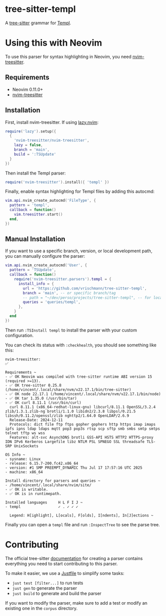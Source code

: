 # tree-sitter-templ

A [tree-sitter](https://github.com/tree-sitter/tree-sitter) grammar for [Templ](https://templ.guide).

# Using this with Neovim

To use this parser for syntax highlighting in Neovim, you need [nvim-treesitter](https://github.com/nvim-treesitter/nvim-treesitter).

## Requirements

- Neovim 0.11.0+
- [nvim-treesitter](https://github.com/nvim-treesitter/nvim-treesitter)

## Installation

First, install nvim-treesitter. If using [lazy.nvim](https://github.com/folke/lazy.nvim):

```lua
require('lazy').setup({
  {
    'nvim-treesitter/nvim-treesitter',
    lazy = false,
    branch = 'main',
    build = ':TSUpdate'
  }
})
```

Then install the Templ parser:

```lua
require('nvim-treesitter').install({ 'templ' })
```

Finally, enable syntax highlighting for Templ files by adding this autocmd:

```lua
vim.api.nvim_create_autocmd('FileType', {
  pattern = 'templ',
  callback = function()
    vim.treesitter.start()
  end,
})
```

## Manual Installation

If you want to use a specific branch, version, or local development path, you can manually configure the parser:

```lua
vim.api.nvim_create_autocmd('User', {
  pattern = 'TSUpdate',
  callback = function()
    require('nvim-treesitter.parsers').templ = {
      install_info = {
        url = 'https://github.com/vrischmann/tree-sitter-templ',
        branch = 'main', -- or specific branch/tag
        -- path = "~/dev/perso/projects/tree-sitter-templ", -- for local development
        queries = 'queries/templ',
      },
    }
  end
})
```

Then run `:TSInstall templ` to install the parser with your custom configuration.

You can check its status with `:checkhealth`, you should see something like this:
```
nvim-treesitter:                                                            ✅

Requirements ~
- ✅ OK Neovim was compiled with tree-sitter runtime ABI version 15 (required >=13).
- ✅ OK tree-sitter 0.25.8 (/home/vincent/.local/share/nvm/v22.17.1/bin/tree-sitter)
- ✅ OK node 22.17.1 (/home/vincent/.local/share/nvm/v22.17.1/bin/node)
- ✅ OK tar 1.35.0 (/usr/bin/tar)
- ✅ OK curl 8.11.1 (/usr/bin/curl)
  curl 8.11.1 (x86_64-redhat-linux-gnu) libcurl/8.11.1 OpenSSL/3.2.4 zlib/1.3.1.zlib-ng brotli/1.1.0 libidn2/2.3.8 libpsl/0.21.5 libssh/0.11.2/openssl/zlib nghttp2/1.64.0 OpenLDAP/2.6.9
  Release-Date: 2024-12-11
  Protocols: dict file ftp ftps gopher gophers http https imap imaps ipfs ipns ldap ldaps mqtt pop3 pop3s rtsp scp sftp smb smbs smtp smtps telnet tftp ws wss
  Features: alt-svc AsynchDNS brotli GSS-API HSTS HTTP2 HTTPS-proxy IDN IPv6 Kerberos Largefile libz NTLM PSL SPNEGO SSL threadsafe TLS-SRP UnixSockets

OS Info ~
- sysname: Linux
- release: 6.15.7-200.fc42.x86_64
- version: #1 SMP PREEMPT_DYNAMIC Thu Jul 17 17:57:16 UTC 2025
- machine: x86_64

Install directory for parsers and queries ~
- /home/vincent/.local/share/nvim/site/
- ✅ OK is writable.
- ✅ OK is in runtimepath.

Installed languages     H L F I J ~
- templ                 ✓ . ✓ ✓ ✓

  Legend: H[ighlight], L[ocals], F[olds], I[ndents], In[J]ections ~
```

Finally you can open a `templ` file and run `:InspectTree` to see the parse tree.

# Contributing

The official tree-sitter [documentation](https://tree-sitter.github.io/tree-sitter/creating-parsers#getting-started) for creating a parser contains everything you need to start contributing to this parser.

To make it easier, we use a [Justfile](https://github.com/casey/just) to simplify some tasks:
* `just test [filter...]` to run tests
* `just gen` to generate the parser
* `just build` to generate and build the parser

If you want to modify the parser, make sure to add a test or modify an existing one in the `corpus` directory.
